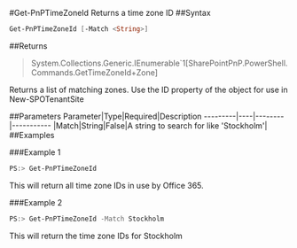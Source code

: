 #Get-PnPTimeZoneId
Returns a time zone ID
##Syntax
```powershell
Get-PnPTimeZoneId [-Match <String>]
```


##Returns
>System.Collections.Generic.IEnumerable`1[SharePointPnP.PowerShell.Commands.GetTimeZoneId+Zone]

Returns a list of matching zones. Use the ID property of the object for use in New-SPOTenantSite

##Parameters
Parameter|Type|Required|Description
---------|----|--------|-----------
|Match|String|False|A string to search for like 'Stockholm'|
##Examples

###Example 1
```powershell
PS:> Get-PnPTimeZoneId
```
This will return all time zone IDs in use by Office 365.

###Example 2
```powershell
PS:> Get-PnPTimeZoneId -Match Stockholm
```
This will return the time zone IDs for Stockholm
